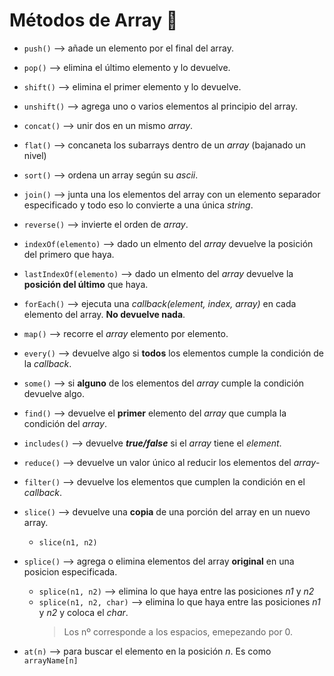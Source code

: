# Métodos de Array 💼

- `push()` --> añade un elemento por el final del array.
- `pop()` --> elimina el último elemento y lo devuelve.
- `shift()` --> elimina el primer elemento y lo devuelve.
- `unshift()` --> agrega uno o varios elementos al principio del array.

- `concat()` --> unir dos en un mismo _array_.
- `flat()` --> concaneta los subarrays dentro de un _array_ (bajanado un nivel)
- `sort()` --> ordena un array según su _ascii_.
- `join()` --> junta una los elementos del array con un elemento separador especificado y todo eso lo convierte a una única _string_.
- `reverse()` --> invierte el orden de _array_.

- `indexOf(elemento)` --> dado un elmento del _array_ devuelve la posición del primero que haya.
- `lastIndexOf(elemento)` --> dado un elmento del _array_ devuelve la **posición del último** que haya.

- `forEach()` --> ejecuta una _callback(element, index, array)_ en cada elemento del array. **No devuelve nada**.
- `map()` --> recorre el _array_ elemento por elemento.
- `every()` --> devuelve algo si **todos** los elementos cumple la condición de la _callback_.
- `some()` --> si **alguno** de los elementos del _array_ cumple la condición devuelve algo.
- `find()` --> devuelve el **primer** elemento del _array_ que cumpla la condición del _array_.
- `includes()` --> devuelve **_true/false_** si el _array_ tiene el _element_.

- `reduce()` --> devuelve un valor único al reducir los elementos del _array_-
- `filter()` --> devuelve los elementos que cumplen la condición en el _callback_.

- `slice()` --> devuelve una **copia** de una porción del array en un nuevo array.
  - `slice(n1, n2)`
- `splice()` --> agrega o elimina elementos del array **original** en una posicion especificada.

  - `splice(n1, n2)` --> elimina lo que haya entre las posiciones _n1_ y _n2_
  - `splice(n1, n2, char)` --> elimina lo que haya entre las posiciones _n1_ y _n2_ y coloca el _char_.
    > Los nº corresponde a los espacios, emepezando por 0.

- `at(n)` --> para buscar el elemento en la posición _n_. Es como `arrayName[n]`
